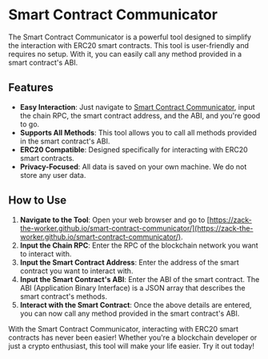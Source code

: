 # Smart Contract Communicator

The Smart Contract Communicator is a powerful tool designed to simplify the interaction with ERC20 smart contracts. This tool is user-friendly and requires no setup. With it, you can easily call any method provided in a smart contract's ABI.

## Features

- **Easy Interaction**: Just navigate to [Smart Contract Communicator](https://zack-the-worker.github.io/smart-contract-communicator/), input the chain RPC, the smart contract address, and the ABI, and you're good to go.
- **Supports All Methods**: This tool allows you to call all methods provided in the smart contract's ABI.
- **ERC20 Compatible**: Designed specifically for interacting with ERC20 smart contracts.
- **Privacy-Focused**: All data is saved on your own machine. We do not store any user data.

## How to Use

1. **Navigate to the Tool**: Open your web browser and go to [https://zack-the-worker.github.io/smart-contract-communicator/](https://zack-the-worker.github.io/smart-contract-communicator/).
2. **Input the Chain RPC**: Enter the RPC of the blockchain network you want to interact with.
3. **Input the Smart Contract Address**: Enter the address of the smart contract you want to interact with.
4. **Input the Smart Contract's ABI**: Enter the ABI of the smart contract. The ABI (Application Binary Interface) is a JSON array that describes the smart contract's methods.
5. **Interact with the Smart Contract**: Once the above details are entered, you can now call any method provided in the smart contract's ABI.

With the Smart Contract Communicator, interacting with ERC20 smart contracts has never been easier! Whether you're a blockchain developer or just a crypto enthusiast, this tool will make your life easier. Try it out today!

